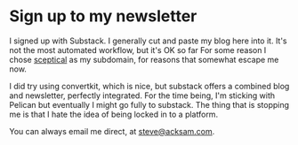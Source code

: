 # Sign up to my newsletter

I signed up with Substack. I generally cut and paste my blog here into it.
It's not the most automated workflow, but it's OK so far
For some reason I chose [sceptical](https://sceptical.substack.com) as my subdomain, for reasons that somewhat escape me now.

I did try using convertkit, which is nice, but substack offers a combined blog and newsletter, perfectly integrated.
For the time being, I'm sticking with Pelican but eventually I might go fully to substack. The thing that is stopping me is that I hate the idea of being locked in to a platform. 


You can always email me direct, at steve@acksam.com.
